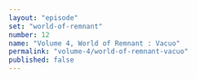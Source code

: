 ```yaml
---
layout: "episode"
set: "world-of-remnant"
number: 12
name: "Volume 4, World of Remnant : Vacuo"
permalink: "volume-4/world-of-remnant-vacuo"
published: false
---
```


